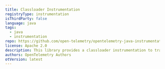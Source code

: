 ```yaml
---
title: Classloader Instrumentation
registryType: instrumentation
isThirdParty: false
language: java
tags:
  - java
  - instrumentation
repo: https://github.com/open-telemetry/opentelemetry-java-instrumentation/tree/master/instrumentation/classloaders
license: Apache 2.0
description: This library provides a classloader instrumentation to track requests through OpenTelemetry.
authors: OpenTelemetry Authors
otVersion: latest
---
```

